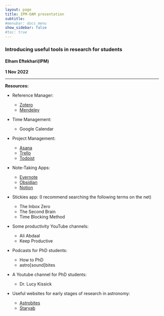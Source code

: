 ```yaml
---
layout: page
title: IPM-OAM presentation
subtitle: 
#menubar: docs_menu
show_sidebar: false
#toc: true
---
```


### Introducing useful tools in research for students
#### Elham Eftekhari(IPM)
**1 Nov 2022**

---

**Resources:**
- Reference Manager:
  - [Zotero](https://www.zotero.org/)
  - [Mendeley](https://mendeley.com/)

- Time Management:
  - Google Calendar

- Project Management:
  - [Asana](https://asana.com/)
  - [Trello](https://trello.com)
  - [Todoist](https://todoist.com)

- Note-Taking Apps:
  - [Evernote](https://evernote.com)
  - [Obsidian](https://obsidian.md)
  - [Notion](https://www.notion.so/)

- Stickies app: (I recommend searching the following terms on the net)
  - The Inbox Zero
  - The Second Brain
  - Time Blocking Method 

- Some productivity YouTube channels:
  - Ali Abdaal 
  - Keep Productive

- Podcasts for PhD students: 
  - How to PhD
  - astro[sound]bites

- A Youtube channel for PhD students:
  - Dr. Lucy Kissick

- Useful websites for early stages of research in astronomy:
  - [Astrobites](https://astrobites.org)
  - [Staryab](https://staryab.com)

